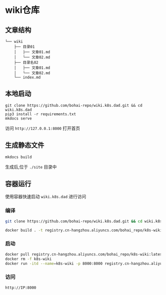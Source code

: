 # wiki仓库

## 文章结构

```
└── wiki
    ├── 目录01
    │   ├── 文章01.md
    │   └── 文章02.md
    ├── 目录名02
    │   ├── 文章01.md
    │   └── 文章02.md
    └── index.md
```

## 本地启动

```
git clone https://github.com/bohai-repo/wiki.k8s.dad.git && cd wiki.k8s.dad
pip3 install -r requirements.txt
mkdocs serve
```

访问 `http://127.0.0.1:8000` 打开首页

## 生成静态文件

```
mkdocs build
```

生成后,位于 `./site` 目录中

## 容器运行

使用容器快速启动 `wiki.k8s.dad` 进行访问

### 编译

```bash
git clone https://github.com/bohai-repo/wiki.k8s.dad.git && cd wiki.k8s.dad

docker build . -t registry.cn-hangzhou.aliyuncs.com/bohai_repo/k8s-wiki:latest
```

### 启动

```bash
docker pull registry.cn-hangzhou.aliyuncs.com/bohai_repo/k8s-wiki:latest
docker rm -f k8s-wiki
docker run -itd --name=k8s-wiki -p 8000:8000 registry.cn-hangzhou.aliyuncs.com/bohai_repo/k8s-wiki:latest
```


### 访问

```
http://IP:8000
```